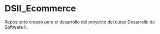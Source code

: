 # DSII_Ecommerce
Repositorio creado para el desarrollo del proyecto del curso Desarrollo de Software II.
